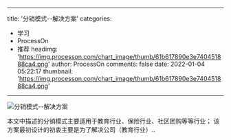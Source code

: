 
---
title: '分销模式--解决方案'
categories: 
 - 学习
 - ProcessOn
 - 推荐
headimg: 'https://img.processon.com/chart_image/thumb/61b617890e3e740451888ca4.png'
author: ProcessOn
comments: false
date: 2022-01-04 05:22:17
thumbnail: 'https://img.processon.com/chart_image/thumb/61b617890e3e740451888ca4.png'
---

<div>   
<img class="thumb" alt="分销模式--解决方案" src="https://img.processon.com/chart_image/thumb/61b617890e3e740451888ca4.png" referrerpolicy="no-referrer">
<p>本文中描述的分销模式主要适用于教育行业、保险行业、社区团购等等行业；
该方案最初设计的初衷主要是为了解决公司（教育行业）..</p>  
</div>
            